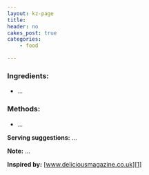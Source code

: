 ```yaml
---
layout: kz-page
title:  
header: no
cakes_post: true
categories:
    - food

---
```


### Ingredients:

* ...

### Methods:

* ...

**Serving suggestions:** ...

**Note:** ...

**Inspired by:** [www.deliciousmagazine.co.uk][1]

[1]: https://www.deliciousmagazine.co.uk/recipes/paul-hollywoods-ultimate-carrot-cake/
